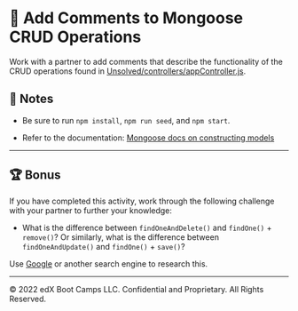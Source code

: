 # 📐 Add Comments to Mongoose CRUD Operations

Work with a partner to add comments that describe the functionality of the CRUD operations found in [Unsolved/controllers/appController.js](./Unsolved/controllers/appController.js).

## 📝 Notes

* Be sure to run `npm install`, `npm run seed`, and `npm start`.

* Refer to the documentation: [Mongoose docs on constructing models](https://mongoosejs.com/docs/models.html)

---

## 🏆 Bonus

If you have completed this activity, work through the following challenge with your partner to further your knowledge:

* What is the difference between `findOneAndDelete()` and `findOne()` + `remove()`? Or similarly, what is the difference between `findOneAndUpdate()` and `findOne()` + `save()`?

Use [Google](https://www.google.com) or another search engine to research this.

---
© 2022 edX Boot Camps LLC. Confidential and Proprietary. All Rights Reserved.
